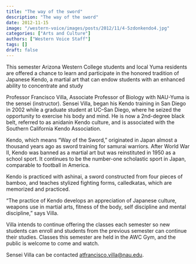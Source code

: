 ```yaml
---
title: "The way of the sword"
description: "The way of the sword"
date: 2012-11-15
image: "/western-voice/images/posts/2012/11/4-5zdonkendo4.jpg"
categories: ["Arts and Culture"]
authors: ["Western Voice Staff"]
tags: []
draft: false
---
```

This semester Arizona Western College students and local Yuma residents are offered a chance to learn and participate in the honored tradition of Japanese Kendo, a martial art that can endow students with an enhanced ability to concentrate and study

Professor Francisco Villa, Associate Professor of Biology with NAU-Yuma is the sensei (instructor). Sensei Villa, began his Kendo training in San Diego in 2002 while a graduate student at UC–San Diego, where he seized the opportunity to exercise his body and mind. He is now a 2nd-degree black belt, referred to as anidanin Kendo culture, and is associated with the Southern California Kendo Association.

Kendo, which means “Way of the Sword,” originated in Japan almost a thousand years ago as sword training for samurai warriors. After World War II, Kendo was banned as a martial art but was reinstituted in 1950 as a school sport. It continues to be the number-one scholastic sport in Japan, comparable to football in America.

Kendo is practiced with ashinai, a sword constructed from four pieces of bamboo, and teaches stylized fighting forms, calledkatas, which are memorized and practiced.

“The practice of Kendo develops an appreciation of Japanese culture, weapons use in martial arts, fitness of the body, self discipline and mental discipline,” says Villa.

Villa intends to continue offering the classes each semester so new students can enroll and students from the previous semester can continue their studies. Classes this semester are held in the AWC Gym, and the public is welcome to come and watch.

Sensei Villa can be contacted atfrancisco.villa@nau.edu.